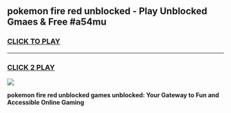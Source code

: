 
## pokemon fire red unblocked - Play Unblocked Gmaes & Free #a54mu
<h3>
<a href="https://news.freeplayer.one?title=pokemon_fire_red_unblocked&ref=26F">CLICK TO PLAY</a></h3>
<hr>

<h3>
<a href="https://news.freeplayer.one?title=pokemon_fire_red_unblocked&ref=26F">CLICK 2 PLAY</a>
  
</h3>

<a href="https://news.freeplayer.one?title=pokemon_fire_red_unblocked&ref=26F/"><img src="https://clearcache.store/games.png"></a>


**pokemon fire red unblocked games unblocked: Your Gateway to Fun and Accessible Online Gaming**
